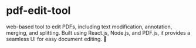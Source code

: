 # pdf-edit-tool
 web-based tool to edit PDFs, including text modification, annotation, merging, and splitting. Built using React.js, Node.js, and PDF.js, it provides a seamless UI for easy document editing. 🚀
